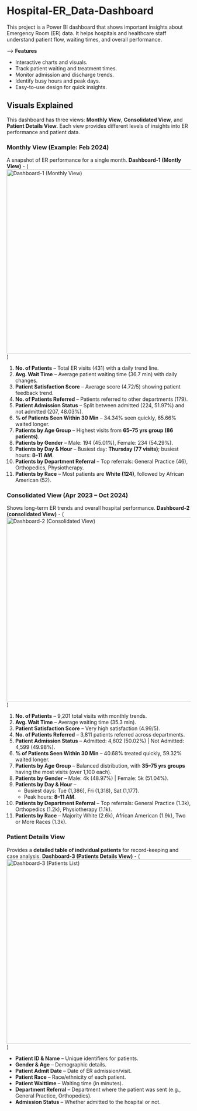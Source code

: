 # Hospital-ER_Data-Dashboard
This project is a Power BI dashboard that shows important insights about Emergency Room (ER) data. It helps hospitals and healthcare staff understand patient flow, waiting times, and overall performance.

--> **Features**
- Interactive charts and visuals.
- Track patient waiting and treatment times.
- Monitor admission and discharge trends.
- Identify busy hours and peak days.
- Easy-to-use design for quick insights.

## Visuals Explained

This dashboard has three views: **Monthly View**, **Consolidated View**, and **Patient Details View**. Each view provides different levels of insights into ER performance and patient data.

### Monthly View (Example: Feb 2024)

A snapshot of ER performance for a single month.
**Dashboard-1 (Montly View)** - (<img width="825" height="503" alt="Dashboard-1 (Monthly View)" src="https://github.com/user-attachments/assets/980df844-f4c4-4691-aa7f-53b3031d5b7c" />)


1. **No. of Patients** – Total ER visits (431) with a daily trend line.
2. **Avg. Wait Time** – Average patient waiting time (36.7 min) with daily changes.
3. **Patient Satisfaction Score** – Average score (4.72/5) showing patient feedback trend.
4. **No. of Patients Referred** – Patients referred to other departments (179).
5. **Patient Admission Status** – Split between admitted (224, 51.97%) and not admitted (207, 48.03%).
6. **% of Patients Seen Within 30 Min** – 34.34% seen quickly, 65.66% waited longer.
7. **Patients by Age Group** – Highest visits from **65–75 yrs group (86 patients)**.
8. **Patients by Gender** – Male: 194 (45.01%), Female: 234 (54.29%).
9. **Patients by Day & Hour** – Busiest day: **Thursday (77 visits)**; busiest hours: **8–11 AM**.
10. **Patients by Department Referral** – Top referrals: General Practice (46), Orthopedics, Physiotherapy.
11. **Patients by Race** – Most patients are **White (124)**, followed by African American (52).

### Consolidated View (Apr 2023 – Oct 2024)

Shows long-term ER trends and overall hospital performance.
**Dashboard-2 (consolidated View)** - (<img width="826" height="503" alt="Dashboard-2 (Consolidated View)" src="https://github.com/user-attachments/assets/ccf41324-7243-4a80-92e4-94fc83de574e" />)

1. **No. of Patients** – 9,201 total visits with monthly trends.
2. **Avg. Wait Time** – Average waiting time (35.3 min).
3. **Patient Satisfaction Score** – Very high satisfaction (4.99/5).
4. **No. of Patients Referred** – 3,811 patients referred across departments.
5. **Patient Admission Status** – Admitted: 4,602 (50.02%) | Not Admitted: 4,599 (49.98%).
6. **% of Patients Seen Within 30 Min** – 40.68% treated quickly, 59.32% waited longer.
7. **Patients by Age Group** – Balanced distribution, with **35–75 yrs groups** having the most visits (over 1,100 each).
8. **Patients by Gender** – Male: 4k (48.97%) | Female: 5k (51.04%).
9. **Patients by Day & Hour** –
   * Busiest days: Tue (1,386), Fri (1,318), Sat (1,177).
   * Peak hours: **8–11 AM**.
10. **Patients by Department Referral** – Top referrals: General Practice (1.3k), Orthopedics (1.2k), Physiotherapy (1.1k).
11. **Patients by Race** – Majority White (2.6k), African American (1.9k), Two or More Races (1.3k).

### Patient Details View

Provides a **detailed table of individual patients** for record-keeping and case analysis.
**Dashboard-3 (Patients Details View)** - (<img width="827" height="504" alt="Dashboard-3 (Patients List)" src="https://github.com/user-attachments/assets/276101e9-75c9-4681-a65b-95c67efd1ee2" />)

* **Patient ID & Name** – Unique identifiers for patients.
* **Gender & Age** – Demographic details.
* **Patient Admit Date** – Date of ER admission/visit.
* **Patient Race** – Race/ethnicity of each patient.
* **Patient Waittime** – Waiting time (in minutes).
* **Department Referral** – Department where the patient was sent (e.g., General Practice, Orthopedics).
* **Admission Status** – Whether admitted to the hospital or not.
